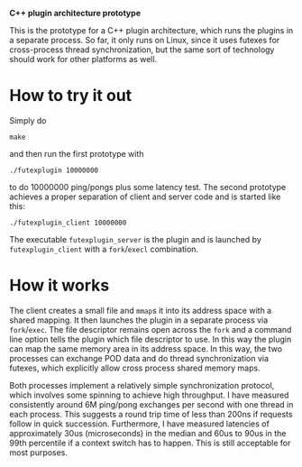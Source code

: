 **C++ plugin architecture prototype**

This is the prototype for a C++ plugin architecture, which runs the
plugins in a separate process. So far, it only runs on Linux, since it
uses futexes for cross-process thread synchronization, but the same sort
of technology should work for other platforms as well.

# How to try it out

Simply do

    make

and then run the first prototype with

    ./futexplugin 10000000

to do 10000000 ping/pongs plus some latency test. The second prototype
achieves a proper separation of client and server code and is started
like this:

    ./futexplugin_client 10000000

The executable `futexplugin_server` is the plugin and is launched by
`futexplugin_client` with a `fork`/`execl` combination.

# How it works

The client creates a small file and `mmap`s it into its address space
with a shared mapping. It then launches the plugin in a separate process
via `fork`/`exec`. The file descriptor remains open across the
`fork` and a command line option tells the plugin which file descriptor
to use. In this way the plugin can map the same memory area in its address
space. In this way, the two processes can exchange POD data and do thread
synchronization via futexes, which explicitly allow cross process shared
memory maps.

Both processes implement a relatively simple synchronization protocol, which
involves some spinning to achieve high throughput. I have measured
consistently around 6M ping/pong exchanges per second with one thread
in each process. This suggests a round trip time of less than 200ns
if requests follow in quick succession. Furthermore, I have measured
latencies of approximately 30us (microseconds) in the median and 60us to
90us in the 99th percentile if a context switch has to happen. This is
still acceptable for most purposes.

